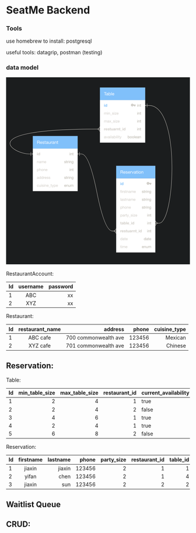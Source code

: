 # SeatMe Backend

### Tools

use homebrew to install: postgresql

useful tools: datagrip, postman (testing)


### data model 
![alt text](datamodel.png "Title")


RestaurantAccount: 

| Id   | username | password |
| ---- | :------: | -------: |
| 1    |   ABC    |       xx |
| 2    |   XYZ    |       xx |

Restaurant:

| Id   | restaurant_name |              address |  phone | cuisine_type |
| ---- | :-------------: | -------------------: | -----: | -----------: |
| 1    |    ABC cafe     | 700 commonwealth ave | 123456 |      Mexican |
| 2    |    XYZ cafe     | 701 commonwealth ave | 123456 |      Chinese |



## Reservation:

Table:

| Id   | min_table_size | max_table_size | restaurant_id | current_availability |
| ---- | -------------: | -------------: | ------------: | -------------------- |
| 1    |              2 |              4 |             1 | true                 |
| 2    |              2 |              4 |             2 | false                |
| 3    |              4 |              6 |             1 | true                 |
| 4    |              2 |              4 |             1 | true                 |
| 5    |              6 |              8 |             2 | false                |


Reservation:

| Id   | firstname | lastname |  phone | party_size | restaurant_id | table_id | date | time |
| ---- | :-------: | -------: | -----: | ---------: | ------------: | -------: | ---: | ---: |
| 1    |  jiaxin   |   jiaxin | 123456 |          2 |             1 |        1 | 2/14 |  6-7 |
| 2    |   yifan   |     chen | 123456 |          2 |             1 |        4 | 2/16 |  7-8 |
| 3    |  jiaxin   |      sun | 123456 |          2 |             2 |        2 | 3/10 |  8-9 |



## Waitlist Queue

## CRUD:



